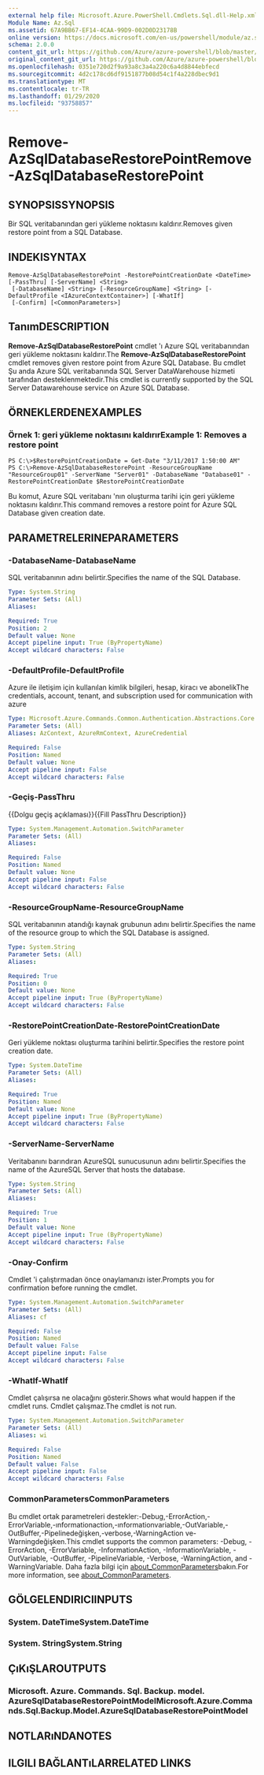 ```yaml
---
external help file: Microsoft.Azure.PowerShell.Cmdlets.Sql.dll-Help.xml
Module Name: Az.Sql
ms.assetid: 67A9BB67-EF14-4CAA-99D9-002D0D23178B
online version: https://docs.microsoft.com/en-us/powershell/module/az.sql/remove-azsqldatabaserestorepoint
schema: 2.0.0
content_git_url: https://github.com/Azure/azure-powershell/blob/master/src/Sql/Sql/help/Remove-AzSqlDatabaseRestorePoint.md
original_content_git_url: https://github.com/Azure/azure-powershell/blob/master/src/Sql/Sql/help/Remove-AzSqlDatabaseRestorePoint.md
ms.openlocfilehash: 0351e720d2f9a93a8c3a4a220c6a4d8844ebfecd
ms.sourcegitcommit: 4d2c178cd6df9151877b08d54c1f4a228dbec9d1
ms.translationtype: MT
ms.contentlocale: tr-TR
ms.lasthandoff: 01/29/2020
ms.locfileid: "93758857"
---
```

# <span data-ttu-id="3c5f4-101">Remove-AzSqlDatabaseRestorePoint</span><span class="sxs-lookup"><span data-stu-id="3c5f4-101">Remove-AzSqlDatabaseRestorePoint</span></span>

## <span data-ttu-id="3c5f4-102">SYNOPSIS</span><span class="sxs-lookup"><span data-stu-id="3c5f4-102">SYNOPSIS</span></span>
<span data-ttu-id="3c5f4-103">Bir SQL veritabanından geri yükleme noktasını kaldırır.</span><span class="sxs-lookup"><span data-stu-id="3c5f4-103">Removes given restore point from a SQL Database.</span></span>

## <span data-ttu-id="3c5f4-104">INDEKI</span><span class="sxs-lookup"><span data-stu-id="3c5f4-104">SYNTAX</span></span>

```
Remove-AzSqlDatabaseRestorePoint -RestorePointCreationDate <DateTime> [-PassThru] [-ServerName] <String>
 [-DatabaseName] <String> [-ResourceGroupName] <String> [-DefaultProfile <IAzureContextContainer>] [-WhatIf]
 [-Confirm] [<CommonParameters>]
```

## <span data-ttu-id="3c5f4-105">Tanım</span><span class="sxs-lookup"><span data-stu-id="3c5f4-105">DESCRIPTION</span></span>
<span data-ttu-id="3c5f4-106">**Remove-AzSqlDatabaseRestorePoint** cmdlet 'ı Azure SQL veritabanından geri yükleme noktasını kaldırır.</span><span class="sxs-lookup"><span data-stu-id="3c5f4-106">The **Remove-AzSqlDatabaseRestorePoint** cmdlet removes given restore point from Azure SQL Database.</span></span>
<span data-ttu-id="3c5f4-107">Bu cmdlet Şu anda Azure SQL veritabanında SQL Server DataWarehouse hizmeti tarafından desteklenmektedir.</span><span class="sxs-lookup"><span data-stu-id="3c5f4-107">This cmdlet is currently supported by the SQL Server Datawarehouse service on Azure SQL Database.</span></span>

## <span data-ttu-id="3c5f4-108">ÖRNEKLERDEN</span><span class="sxs-lookup"><span data-stu-id="3c5f4-108">EXAMPLES</span></span>

### <span data-ttu-id="3c5f4-109">Örnek 1: geri yükleme noktasını kaldırır</span><span class="sxs-lookup"><span data-stu-id="3c5f4-109">Example 1: Removes a restore point</span></span>
```
PS C:\>$RestorePointCreationDate = Get-Date "3/11/2017 1:50:00 AM"
PS C:\>Remove-AzSqlDatabaseRestorePoint -ResourceGroupName "ResourceGroup01" -ServerName "Server01" -DatabaseName "Database01" -RestorePointCreationDate $RestorePointCreationDate
```

<span data-ttu-id="3c5f4-110">Bu komut, Azure SQL veritabanı 'nın oluşturma tarihi için geri yükleme noktasını kaldırır.</span><span class="sxs-lookup"><span data-stu-id="3c5f4-110">This command removes a restore point for Azure SQL Database given creation date.</span></span>

## <span data-ttu-id="3c5f4-111">PARAMETRELERINE</span><span class="sxs-lookup"><span data-stu-id="3c5f4-111">PARAMETERS</span></span>

### <span data-ttu-id="3c5f4-112">-DatabaseName</span><span class="sxs-lookup"><span data-stu-id="3c5f4-112">-DatabaseName</span></span>
<span data-ttu-id="3c5f4-113">SQL veritabanının adını belirtir.</span><span class="sxs-lookup"><span data-stu-id="3c5f4-113">Specifies the name of the SQL Database.</span></span>

```yaml
Type: System.String
Parameter Sets: (All)
Aliases:

Required: True
Position: 2
Default value: None
Accept pipeline input: True (ByPropertyName)
Accept wildcard characters: False
```

### <span data-ttu-id="3c5f4-114">-DefaultProfile</span><span class="sxs-lookup"><span data-stu-id="3c5f4-114">-DefaultProfile</span></span>
<span data-ttu-id="3c5f4-115">Azure ile iletişim için kullanılan kimlik bilgileri, hesap, kiracı ve abonelik</span><span class="sxs-lookup"><span data-stu-id="3c5f4-115">The credentials, account, tenant, and subscription used for communication with azure</span></span>

```yaml
Type: Microsoft.Azure.Commands.Common.Authentication.Abstractions.Core.IAzureContextContainer
Parameter Sets: (All)
Aliases: AzContext, AzureRmContext, AzureCredential

Required: False
Position: Named
Default value: None
Accept pipeline input: False
Accept wildcard characters: False
```

### <span data-ttu-id="3c5f4-116">-Geçiş</span><span class="sxs-lookup"><span data-stu-id="3c5f4-116">-PassThru</span></span>
<span data-ttu-id="3c5f4-117">{{Dolgu geçiş açıklaması}}</span><span class="sxs-lookup"><span data-stu-id="3c5f4-117">{{Fill PassThru Description}}</span></span>

```yaml
Type: System.Management.Automation.SwitchParameter
Parameter Sets: (All)
Aliases:

Required: False
Position: Named
Default value: None
Accept pipeline input: False
Accept wildcard characters: False
```

### <span data-ttu-id="3c5f4-118">-ResourceGroupName</span><span class="sxs-lookup"><span data-stu-id="3c5f4-118">-ResourceGroupName</span></span>
<span data-ttu-id="3c5f4-119">SQL veritabanının atandığı kaynak grubunun adını belirtir.</span><span class="sxs-lookup"><span data-stu-id="3c5f4-119">Specifies the name of the resource group to which the SQL Database is assigned.</span></span>

```yaml
Type: System.String
Parameter Sets: (All)
Aliases:

Required: True
Position: 0
Default value: None
Accept pipeline input: True (ByPropertyName)
Accept wildcard characters: False
```

### <span data-ttu-id="3c5f4-120">-RestorePointCreationDate</span><span class="sxs-lookup"><span data-stu-id="3c5f4-120">-RestorePointCreationDate</span></span>
<span data-ttu-id="3c5f4-121">Geri yükleme noktası oluşturma tarihini belirtir.</span><span class="sxs-lookup"><span data-stu-id="3c5f4-121">Specifies the restore point creation date.</span></span>

```yaml
Type: System.DateTime
Parameter Sets: (All)
Aliases:

Required: True
Position: Named
Default value: None
Accept pipeline input: True (ByPropertyName)
Accept wildcard characters: False
```

### <span data-ttu-id="3c5f4-122">-ServerName</span><span class="sxs-lookup"><span data-stu-id="3c5f4-122">-ServerName</span></span>
<span data-ttu-id="3c5f4-123">Veritabanını barındıran AzureSQL sunucusunun adını belirtir.</span><span class="sxs-lookup"><span data-stu-id="3c5f4-123">Specifies the name of the AzureSQL Server that hosts the database.</span></span>

```yaml
Type: System.String
Parameter Sets: (All)
Aliases:

Required: True
Position: 1
Default value: None
Accept pipeline input: True (ByPropertyName)
Accept wildcard characters: False
```

### <span data-ttu-id="3c5f4-124">-Onay</span><span class="sxs-lookup"><span data-stu-id="3c5f4-124">-Confirm</span></span>
<span data-ttu-id="3c5f4-125">Cmdlet 'i çalıştırmadan önce onaylamanızı ister.</span><span class="sxs-lookup"><span data-stu-id="3c5f4-125">Prompts you for confirmation before running the cmdlet.</span></span>

```yaml
Type: System.Management.Automation.SwitchParameter
Parameter Sets: (All)
Aliases: cf

Required: False
Position: Named
Default value: False
Accept pipeline input: False
Accept wildcard characters: False
```

### <span data-ttu-id="3c5f4-126">-WhatIf</span><span class="sxs-lookup"><span data-stu-id="3c5f4-126">-WhatIf</span></span>
<span data-ttu-id="3c5f4-127">Cmdlet çalışırsa ne olacağını gösterir.</span><span class="sxs-lookup"><span data-stu-id="3c5f4-127">Shows what would happen if the cmdlet runs.</span></span>
<span data-ttu-id="3c5f4-128">Cmdlet çalışmaz.</span><span class="sxs-lookup"><span data-stu-id="3c5f4-128">The cmdlet is not run.</span></span>

```yaml
Type: System.Management.Automation.SwitchParameter
Parameter Sets: (All)
Aliases: wi

Required: False
Position: Named
Default value: False
Accept pipeline input: False
Accept wildcard characters: False
```

### <span data-ttu-id="3c5f4-129">CommonParameters</span><span class="sxs-lookup"><span data-stu-id="3c5f4-129">CommonParameters</span></span>
<span data-ttu-id="3c5f4-130">Bu cmdlet ortak parametreleri destekler:-Debug,-ErrorAction,-ErrorVariable,-ınformationaction,-ınformationvariable,-OutVariable,-OutBuffer,-Pipelinedeğişken,-verbose,-WarningAction ve-Warningdeğişken.</span><span class="sxs-lookup"><span data-stu-id="3c5f4-130">This cmdlet supports the common parameters: -Debug, -ErrorAction, -ErrorVariable, -InformationAction, -InformationVariable, -OutVariable, -OutBuffer, -PipelineVariable, -Verbose, -WarningAction, and -WarningVariable.</span></span> <span data-ttu-id="3c5f4-131">Daha fazla bilgi için [about_CommonParameters](https://go.microsoft.com/fwlink/?LinkID=113216)bakın.</span><span class="sxs-lookup"><span data-stu-id="3c5f4-131">For more information, see [about_CommonParameters](https://go.microsoft.com/fwlink/?LinkID=113216).</span></span>

## <span data-ttu-id="3c5f4-132">GÖLGELENDIRICI</span><span class="sxs-lookup"><span data-stu-id="3c5f4-132">INPUTS</span></span>

### <span data-ttu-id="3c5f4-133">System. DateTime</span><span class="sxs-lookup"><span data-stu-id="3c5f4-133">System.DateTime</span></span>

### <span data-ttu-id="3c5f4-134">System. String</span><span class="sxs-lookup"><span data-stu-id="3c5f4-134">System.String</span></span>

## <span data-ttu-id="3c5f4-135">ÇıKıŞLAR</span><span class="sxs-lookup"><span data-stu-id="3c5f4-135">OUTPUTS</span></span>

### <span data-ttu-id="3c5f4-136">Microsoft. Azure. Commands. Sql. Backup. model. AzureSqlDatabaseRestorePointModel</span><span class="sxs-lookup"><span data-stu-id="3c5f4-136">Microsoft.Azure.Commands.Sql.Backup.Model.AzureSqlDatabaseRestorePointModel</span></span>

## <span data-ttu-id="3c5f4-137">NOTLARıNDA</span><span class="sxs-lookup"><span data-stu-id="3c5f4-137">NOTES</span></span>

## <span data-ttu-id="3c5f4-138">ILGILI BAĞLANTıLAR</span><span class="sxs-lookup"><span data-stu-id="3c5f4-138">RELATED LINKS</span></span>
